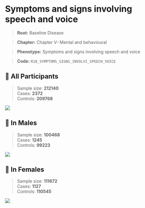 # Symptoms and signs involving speech and voice

> **Root:** Baseline Disease  

> **Chapter:** Chapter V- Mental and behavioural  

> **Phenotype:** Symptoms and signs involving speech and voice  

> **Code:** `R18_SYMPTOMS_SIGNS_INVOLVI_SPEECH_VOICE`

## 🧪 All Participants  
> Sample size: **212140**  
> Cases: **2372**  
> Controls: **209768**
<img src="/Disease/Figures/ALL/Incidence/R18_SYMPTOMS_SIGNS_INVOLVI_SPEECH_VOICE.png"/>
<CsvTable src="/Disease_Data/ALL/Incidence/COX_R18_SYMPTOMS_SIGNS_INVOLVI_SPEECH_VOICE.csv" label="🔍 View full results" />

## 👨 In Males  
> Sample size: **100468**  
> Cases: **1245**  
> Controls: **99223**
<img src="/Disease/Figures/Male/Incidence/R18_SYMPTOMS_SIGNS_INVOLVI_SPEECH_VOICE.png"/>
<CsvTable src="/Disease_Data/Male/Incidence/COX_R18_SYMPTOMS_SIGNS_INVOLVI_SPEECH_VOICE.csv" label="🔍 View full results" />

## 👩 In Females  
> Sample size: **111672**  
> Cases: **1127**  
> Controls: **110545**
<img src="/Disease/Figures/Female/Incidence/R18_SYMPTOMS_SIGNS_INVOLVI_SPEECH_VOICE.png"/>
<CsvTable src="/Disease_Data/Female/Incidence/COX_R18_SYMPTOMS_SIGNS_INVOLVI_SPEECH_VOICE.csv" label="🔍 View full results" />
